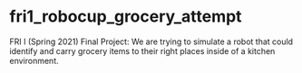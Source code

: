 # fri1_robocup_grocery_attempt
FRI I (Spring 2021) Final Project: We are trying to simulate a robot that could identify and carry grocery items to their right places inside of a kitchen environment.

